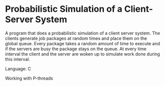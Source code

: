 # Probabilistic Simulation of a Client-Server System
A program that does a probabilistic simulation of a client server system. The clients generate job packages at random times and place them on the global queue. Every package takes a random amount of time to execute and if the servers are busy the package stays on the queue. At every time interval the client and the server are woken up to simulate work done during this interval. 

Language: C

Working with P-threads 

